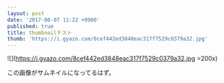 ```yaml
---
layout: post
date: '2017-08-07 11:22 +0900'
published: true
title: thumbnailテスト
thumb: 'https://i.gyazo.com/8cef442ed3848eac317f7529c0379a32.jpg'
---
```

![](https://i.gyazo.com/8cef442ed3848eac317f7529c0379a32.jpg =200x)

この画像がサムネイルになってるはず。